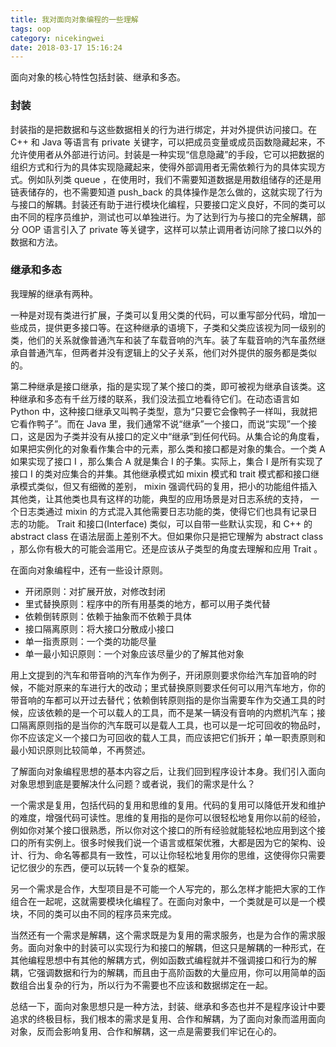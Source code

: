 ```yaml
---
title: 我对面向对象编程的一些理解
tags: oop
category: nicekingwei
date: 2018-03-17 15:16:24
---
```


面向对象的核心特性包括封装、继承和多态。

### 封装

封装指的是把数据和与这些数据相关的行为进行绑定，并对外提供访问接口。在 C++ 和 Java 等语言有 private 关键字，可以把成员变量或成员函数隐藏起来，不允许使用者从外部进行访问。封装是一种实现“信息隐藏”的手段，它可以把数据的组织方式和行为的具体实现隐藏起来，使得外部调用者无需依赖行为的具体实现方式。例如队列类 queue ，在使用时，我们不需要知道数据是用数组储存的还是用链表储存的，也不需要知道 push_back 的具体操作是怎么做的，这就实现了行为与接口的解耦。封装还有助于进行模块化编程，只要接口定义良好，不同的类可以由不同的程序员维护，测试也可以单独进行。为了达到行为与接口的完全解耦，部分 OOP 语言引入了 private 等关键字，这样可以禁止调用者访问除了接口以外的数据和方法。

### 继承和多态

我理解的继承有两种。

一种是对现有类进行扩展，子类可以复用父类的代码，可以重写部分代码，增加一些成员，提供更多接口等。在这种继承的语境下，子类和父类应该视为同一级别的类，他们的关系就像普通汽车和装了车载音响的汽车。装了车载音响的汽车虽然继承自普通汽车，但两者并没有逻辑上的父子关系，他们对外提供的服务都是类似的。

第二种继承是接口继承，指的是实现了某个接口的类，即可被视为继承自该类。这种继承和多态有千丝万缕的联系，我们没法孤立地看待它们。在动态语言如 Python 中，这种接口继承又叫鸭子类型，意为“只要它会像鸭子一样叫，我就把它看作鸭子”。而在 Java 里，我们通常不说“继承”一个接口，而说“实现”一个接口，这是因为子类并没有从接口的定义中“继承”到任何代码。从集合论的角度看，如果把实例化的对象看作集合中的元素，那么类和接口都是对象的集合。一个类 A 如果实现了接口 I ，那么集合 A 就是集合 I 的子集。实际上，集合 I 是所有实现了接口 I 的类对应集合的并集。其他继承模式如 mixin 模式和 trait 模式都和接口继承模式类似，但又有细微的差别， mixin 强调代码的复用，把小的功能组件插入其他类，让其他类也具有这样的功能，典型的应用场景是对日志系统的支持， 一个日志类通过 mixin 的方式混入其他需要日志功能的类，使得它们也具有记录日志的功能。 Trait 和接口(Interface) 类似，可以自带一些默认实现，和 C++ 的 abstract class 在语法层面上差别不大。但如果你只是把它理解为 abstract class ，那么你有极大的可能会滥用它。还是应该从子类型的角度去理解和应用 Trait 。

在面向对象编程中，还有一些设计原则。

- 开闭原则：对扩展开放，对修改封闭
- 里式替换原则：程序中的所有用基类的地方，都可以用子类代替
- 依赖倒转原则：依赖于抽象而不依赖于具体
- 接口隔离原则：将大接口分散成小接口
- 单一指责原则：一个类的功能尽量
- 单一最小知识原则：一个对象应该尽量少的了解其他对象

用上文提到的汽车和带音响的汽车作为例子，开闭原则要求你给汽车加音响的时候，不能对原来的车进行大的改动；里式替换原则要求任何可以用汽车地方，你的带音响的车都可以开过去替代；依赖倒转原则指的是你当需要车作为交通工具的时候，应该依赖的是一个可以载人的工具，而不是某一辆没有音响的内燃机汽车；接口隔离原则指的是当你的汽车既可以是载人工具，也可以是一坨可回收的物品时，你不应该定义一个接口为可回收的载人工具，而应该把它们拆开；单一职责原则和最小知识原则比较简单，不再赘述。

了解面向对象编程思想的基本内容之后，让我们回到程序设计本身。我们引入面向对象思想到底是要解决什么问题？或者说，我们的需求是什么？

一个需求是复用，包括代码的复用和思维的复用。代码的复用可以降低开发和维护的难度，增强代码可读性。思维的复用指的是你可以很轻松地复用你以前的经验，例如你对某个接口很熟悉，所以你对这个接口的所有经验就能轻松地应用到这个接口的所有实例上。很多时候我们说一个语言或框架优雅，大都是因为它的架构、设计、行为、命名等都具有一致性，可以让你轻松地复用你的思维，这使得你只需要记忆很少的东西，便可以玩转一个复杂的框架。

另一个需求是合作，大型项目是不可能一个人写完的，那么怎样才能把大家的工作组合在一起呢，这就需要模块化编程了。在面向对象中，一个类就是可以是一个模块，不同的类可以由不同的程序员来完成。

当然还有一个需求是解耦，这个需求既是为复用的需求服务，也是为合作的需求服务。面向对象中的封装可以实现行为和接口的解耦，但这只是解耦的一种形式，在其他编程思想中有其他的解耦方式，例如函数式编程就并不强调接口和行为的解耦，它强调数据和行为的解耦，而且由于高阶函数的大量应用，你可以用简单的函数组合出复杂的行为，所以行为不需要也不应该和数据绑定在一起。

总结一下，面向对象思想只是一种方法，封装、继承和多态也并不是程序设计中要追求的终极目标，我们根本的需求是复用、合作和解耦，为了面向对象而滥用面向对象，反而会影响复用、合作和解耦，这一点是需要我们牢记在心的。